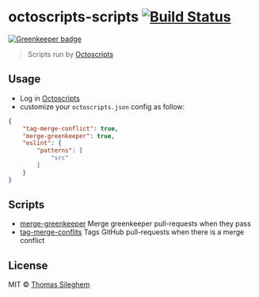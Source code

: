 # octoscripts-scripts [![Build Status](https://travis-ci.org/mastilver/octoscripts-scripts.svg?branch=master)](https://travis-ci.org/mastilver/octoscripts-scripts)

[![Greenkeeper badge](https://badges.greenkeeper.io/mastilver/octoscripts-scripts.svg)](https://greenkeeper.io/)

> Scripts run by [Octoscripts](https://octoscripts.com)


## Usage
- Log in [Octoscripts](https://octoscripts.com)
- customize your `octoscripts.json` config as follow:
```json
{
    "tag-merge-conflict": true,
    "merge-greenkeeper": true,
    "eslint": {
        "patterns": [
            "src"
        ]
    }
}
```


## Scripts

- [merge-greenkeeper](https://github.com/mastilver/octoscripts-scripts/blob/master/packages/octoscripts-merge-greenkeeper) Merge greenkeeper pull-requests when they pass
- [tag-merge-conflits](https://github.com/mastilver/octoscripts-scripts/blob/master/packages/octoscripts-tag-merge-conflits) Tags GitHub pull-requests when there is a merge conflict


## License

MIT © [Thomas Sileghem](http://mastilver.com)

